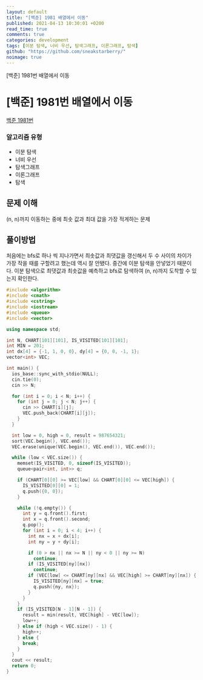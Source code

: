 ```yaml
---
layout: default
title: "[백준] 1981 배열에서 이동"
published: 2021-04-13 10:30:01 +0200
read_time: true
comments: true
categories: development
tags: [이분 탐색, 너비 우선, 탐색그래프, 이론그래프, 탐색]
github: "https://github.com/sneakstarberry/"
noimage: true
---
```


[백준] 1981번 배열에서 이동

<!--more-->

# [백준] 1981번 배열에서 이동

[백준 1981번 ](https://www.acmicpc.net/problem/1981)

### 알고리즘 유형

- 이분 탐색
- 너비 우선
- 탐색그래프
- 이론그래프
- 탐색

## 문제 이해

(n, n)까지 이동하는 중에 최솟 값과 최대 값을 가장 적게하는 문제

## 풀이방법

처음에는 bfs로 하나 씩 지나가면서 최솟값과 최댓값을 갱신해서 두 수 사이의 차이가 가장 작을 때를 구할려고 했는데 역시 잘 안됐다. 중간에 이분 탐색을 안넣었기 때문이다. 이분 탐색으로 최댓값과 최솟값을 예측하고 bfs로 탐색하여 (n, n)까지 도착할 수 있는지 확인한다.

```c++
#include <algorithm>
#include <cmath>
#include <cstring>
#include <iostream>
#include <queue>
#include <vector>

using namespace std;

int N, CHART[101][101], IS_VISITED[101][101];
int MIN = 201;
int dx[4] = {-1, 1, 0, 0}, dy[4] = {0, 0, -1, 1};
vector<int> VEC;

int main() {
  ios_base::sync_with_stdio(NULL);
  cin.tie(0);
  cin >> N;

  for (int i = 0; i < N; i++) {
    for (int j = 0; j < N; j++) {
      cin >> CHART[i][j];
      VEC.push_back(CHART[i][j]);
    }
  }

  int low = 0, high = 0, result = 987654321;
  sort(VEC.begin(), VEC.end());
  VEC.erase(unique(VEC.begin(), VEC.end()), VEC.end());

  while (low < VEC.size()) {
    memset(IS_VISITED, 0, sizeof(IS_VISITED));
    queue<pair<int, int>> q;

    if (CHART[0][0] >= VEC[low] && CHART[0][0] <= VEC[high]) {
      IS_VISITED[0][0] = 1;
      q.push({0, 0});
    }

    while (!q.empty()) {
      int y = q.front().first;
      int x = q.front().second;
      q.pop();
      for (int i = 0; i < 4; i++) {
        int nx = x + dx[i];
        int ny = y + dy[i];

        if (0 > nx || nx >= N || ny < 0 || ny >= N)
          continue;
        if (IS_VISITED[ny][nx])
          continue;
        if (VEC[low] <= CHART[ny][nx] && VEC[high] >= CHART[ny][nx]) {
          IS_VISITED[ny][nx] = true;
          q.push({ny, nx});
        }
      }
    }
    if (IS_VISITED[N - 1][N - 1]) {
      result = min(result, VEC[high] - VEC[low]);
      low++;
    } else if (high < VEC.size() - 1) {
      high++;
    } else {
      break;
    }
  }
  cout << result;
  return 0;
}
```
